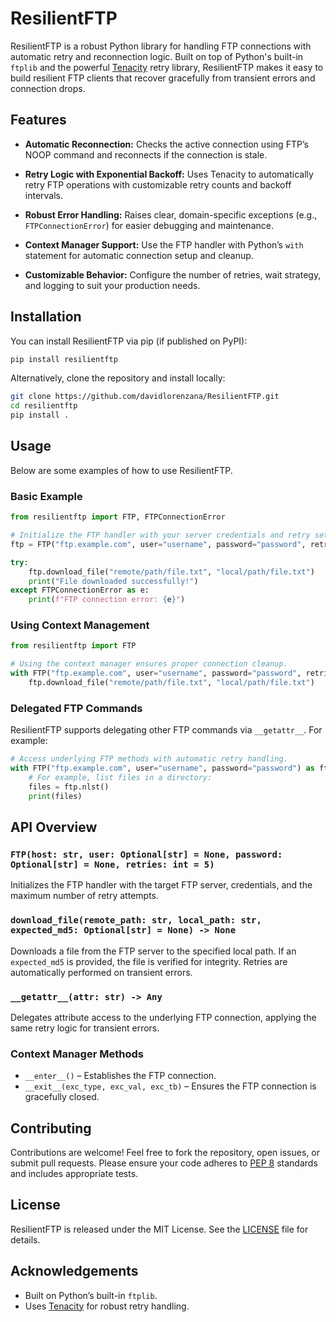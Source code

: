 # ResilientFTP

ResilientFTP is a robust Python library for handling FTP connections with automatic retry and reconnection logic. Built on top of Python's built-in `ftplib` and the powerful [Tenacity](https://tenacity.readthedocs.io/) retry library, ResilientFTP makes it easy to build resilient FTP clients that recover gracefully from transient errors and connection drops.

## Features

- **Automatic Reconnection:**
  Checks the active connection using FTP’s NOOP command and reconnects if the connection is stale.

- **Retry Logic with Exponential Backoff:**
  Uses Tenacity to automatically retry FTP operations with customizable retry counts and backoff intervals.

- **Robust Error Handling:**
  Raises clear, domain-specific exceptions (e.g., `FTPConnectionError`) for easier debugging and maintenance.

- **Context Manager Support:**
  Use the FTP handler with Python’s `with` statement for automatic connection setup and cleanup.

- **Customizable Behavior:**
  Configure the number of retries, wait strategy, and logging to suit your production needs.

## Installation

You can install ResilientFTP via pip (if published on PyPI):

```bash
pip install resilientftp
```

Alternatively, clone the repository and install locally:

```bash
git clone https://github.com/davidlorenzana/ResilientFTP.git
cd resilientftp
pip install .
```

## Usage

Below are some examples of how to use ResilientFTP.

### Basic Example

```python
from resilientftp import FTP, FTPConnectionError

# Initialize the FTP handler with your server credentials and retry settings.
ftp = FTP("ftp.example.com", user="username", password="password", retries=5)

try:
    ftp.download_file("remote/path/file.txt", "local/path/file.txt")
    print("File downloaded successfully!")
except FTPConnectionError as e:
    print(f"FTP connection error: {e}")
```

### Using Context Management

```python
from resilientftp import FTP

# Using the context manager ensures proper connection cleanup.
with FTP("ftp.example.com", user="username", password="password", retries=5) as ftp:
    ftp.download_file("remote/path/file.txt", "local/path/file.txt")
```

### Delegated FTP Commands

ResilientFTP supports delegating other FTP commands via `__getattr__`. For example:

```python
# Access underlying FTP methods with automatic retry handling.
with FTP("ftp.example.com", user="username", password="password") as ftp:
    # For example, list files in a directory:
    files = ftp.nlst()
    print(files)
```

## API Overview

### `FTP(host: str, user: Optional[str] = None, password: Optional[str] = None, retries: int = 5)`

Initializes the FTP handler with the target FTP server, credentials, and the maximum number of retry attempts.

### `download_file(remote_path: str, local_path: str, expected_md5: Optional[str] = None) -> None`

Downloads a file from the FTP server to the specified local path. If an `expected_md5` is provided, the file is verified for integrity. Retries are automatically performed on transient errors.

### `__getattr__(attr: str) -> Any`

Delegates attribute access to the underlying FTP connection, applying the same retry logic for transient errors.

### Context Manager Methods

- `__enter__()` – Establishes the FTP connection.
- `__exit__(exc_type, exc_val, exc_tb)` – Ensures the FTP connection is gracefully closed.

## Contributing

Contributions are welcome! Feel free to fork the repository, open issues, or submit pull requests. Please ensure your code adheres to [PEP 8](https://www.python.org/dev/peps/pep-0008/) standards and includes appropriate tests.

## License

ResilientFTP is released under the MIT License. See the [LICENSE](LICENSE) file for details.

## Acknowledgements

- Built on Python’s built-in `ftplib`.
- Uses [Tenacity](https://tenacity.readthedocs.io/) for robust retry handling.
